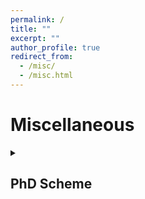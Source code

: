 ```yaml
---
permalink: /
title: ""
excerpt: ""
author_profile: true
redirect_from: 
  - /misc/
  - /misc.html
---
```

# Miscellaneous

<span class='anchor' id='-misc'></span>
<details> <summary><h2>PhD Scheme</h2></summary>

{% include_relative ../archive/PhDscheme.md %}

</details>
